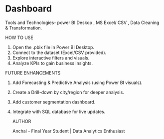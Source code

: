 # Dashboard
Tools and Technologies- power BI Deskop , MS Excel/ CSV , Data Cleaning & Transformation.

HOW TO USE
1. Open the .pbix file in Power BI Desktop.
2. Connect to the dataset (Excel/CSV provided).
3. Explore interactive filters and visuals.
4. Analyze KPIs to gain business insights.

FUTURE ENHANCEMENTS
1. Add Forecasting & Predictive Analysis (using Power BI visuals).
2. Create a Drill-down by city/region for deeper analysis.
3. Add customer segmentation dashboard.
4. Integrate with SQL database for live updates.

   AUTHOR

   Anchal - 
   Final Year Student | Data Analytics Enthusiast

